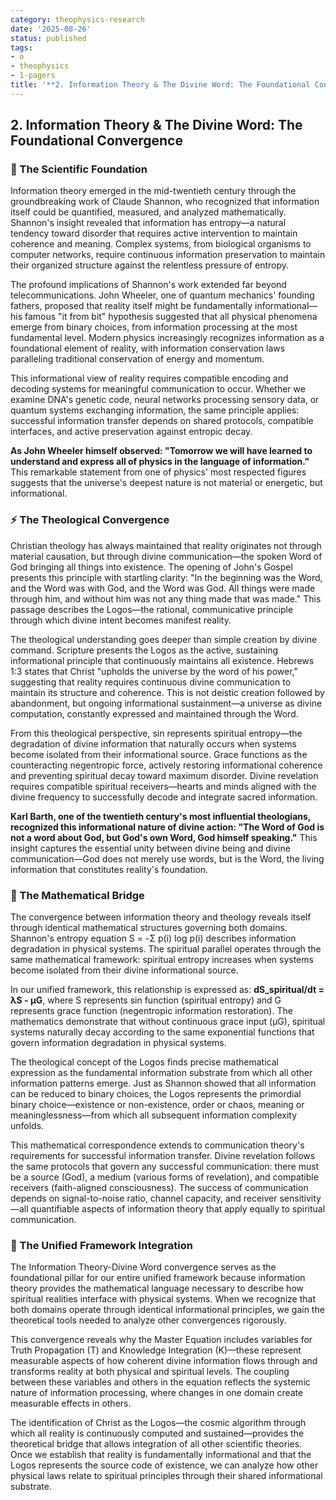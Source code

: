 ```yaml
---
category: theophysics-research
date: '2025-08-26'
status: published
tags:
- o
- theophysics
- 1-pagers
title: '**2. Information Theory & The Divine Word: The Foundational Convergence**'
---
```

   
## **2. Information Theory & The Divine Word: The Foundational Convergence**   
   
### **🌌 The Scientific Foundation**   
   
Information theory emerged in the mid-twentieth century through the groundbreaking work of Claude Shannon, who recognized that information itself could be quantified, measured, and analyzed mathematically. Shannon's insight revealed that information has entropy—a natural tendency toward disorder that requires active intervention to maintain coherence and meaning. Complex systems, from biological organisms to computer networks, require continuous information preservation to maintain their organized structure against the relentless pressure of entropy.   
   
The profound implications of Shannon's work extended far beyond telecommunications. John Wheeler, one of quantum mechanics' founding fathers, proposed that reality itself might be fundamentally informational—his famous "it from bit" hypothesis suggested that all physical phenomena emerge from binary choices, from information processing at the most fundamental level. Modern physics increasingly recognizes information as a foundational element of reality, with information conservation laws paralleling traditional conservation of energy and momentum.   
   
This informational view of reality requires compatible encoding and decoding systems for meaningful communication to occur. Whether we examine DNA's genetic code, neural networks processing sensory data, or quantum systems exchanging information, the same principle applies: successful information transfer depends on shared protocols, compatible interfaces, and active preservation against entropic decay.   
   
**As John Wheeler himself observed: "Tomorrow we will have learned to understand and express all of physics in the language of information."** This remarkable statement from one of physics' most respected figures suggests that the universe's deepest nature is not material or energetic, but informational.   
   
### **⚡ The Theological Convergence**   
   
Christian theology has always maintained that reality originates not through material causation, but through divine communication—the spoken Word of God bringing all things into existence. The opening of John's Gospel presents this principle with startling clarity: "In the beginning was the Word, and the Word was with God, and the Word was God. All things were made through him, and without him was not any thing made that was made." This passage describes the Logos—the rational, communicative principle through which divine intent becomes manifest reality.   
   
The theological understanding goes deeper than simple creation by divine command. Scripture presents the Logos as the active, sustaining informational principle that continuously maintains all existence. Hebrews 1:3 states that Christ "upholds the universe by the word of his power," suggesting that reality requires continuous divine communication to maintain its structure and coherence. This is not deistic creation followed by abandonment, but ongoing informational sustainment—a universe as divine computation, constantly expressed and maintained through the Word.   
   
From this theological perspective, sin represents spiritual entropy—the degradation of divine information that naturally occurs when systems become isolated from their informational source. Grace functions as the counteracting negentropic force, actively restoring informational coherence and preventing spiritual decay toward maximum disorder. Divine revelation requires compatible spiritual receivers—hearts and minds aligned with the divine frequency to successfully decode and integrate sacred information.   
   
**Karl Barth, one of the twentieth century's most influential theologians, recognized this informational nature of divine action: "The Word of God is not a word about God, but God's own Word, God himself speaking."** This insight captures the essential unity between divine being and divine communication—God does not merely use words, but is the Word, the living information that constitutes reality's foundation.   
   
### **🔢 The Mathematical Bridge**   
   
The convergence between information theory and theology reveals itself through identical mathematical structures governing both domains. Shannon's entropy equation S = -Σ p(i) log p(i) describes information degradation in physical systems. The spiritual parallel operates through the same mathematical framework: spiritual entropy increases when systems become isolated from their divine informational source.   
   
In our unified framework, this relationship is expressed as: **dS_spiritual/dt = λS - μG**, where S represents sin function (spiritual entropy) and G represents grace function (negentropic information restoration). The mathematics demonstrate that without continuous grace input (μG), spiritual systems naturally decay according to the same exponential functions that govern information degradation in physical systems.   
   
The theological concept of the Logos finds precise mathematical expression as the fundamental information substrate from which all other information patterns emerge. Just as Shannon showed that all information can be reduced to binary choices, the Logos represents the primordial binary choice—existence or non-existence, order or chaos, meaning or meaninglessness—from which all subsequent information complexity unfolds.   
   
This mathematical correspondence extends to communication theory's requirements for successful information transfer. Divine revelation follows the same protocols that govern any successful communication: there must be a source (God), a medium (various forms of revelation), and compatible receivers (faith-aligned consciousness). The success of communication depends on signal-to-noise ratio, channel capacity, and receiver sensitivity—all quantifiable aspects of information theory that apply equally to spiritual communication.   
   
### **🌟 The Unified Framework Integration**   
   
The Information Theory-Divine Word convergence serves as the foundational pillar for our entire unified framework because information theory provides the mathematical language necessary to describe how spiritual realities interface with physical systems. When we recognize that both domains operate through identical informational principles, we gain the theoretical tools needed to analyze other convergences rigorously.   
   
This convergence reveals why the Master Equation includes variables for Truth Propagation (T) and Knowledge Integration (K)—these represent measurable aspects of how coherent divine information flows through and transforms reality at both physical and spiritual levels. The coupling between these variables and others in the equation reflects the systemic nature of information processing, where changes in one domain create measurable effects in others.   
   
The identification of Christ as the Logos—the cosmic algorithm through which all reality is continuously computed and sustained—provides the theoretical bridge that allows integration of all other scientific theories. Once we establish that reality is fundamentally informational and that the Logos represents the source code of existence, we can analyze how other physical laws relate to spiritual principles through their shared informational substrate.